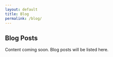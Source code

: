 ```yaml
---
layout: default
title: Blog
permalink: /blog/
---
```


## Blog Posts

Content coming soon. Blog posts will be listed here.

<!-- 
  You can loop through site.posts here to list your blog entries.
  Example:
  {% for post in site.posts %}
    <h3><a href="{{ post.url | relative_url }}">{{ post.title }}</a></h3>
    <p>{{ post.excerpt }}</p>
  {% endfor %}
--> 